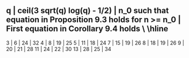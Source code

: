 q | ceil(3 sqrt(q) log(q) - 1/2) | n_0 such that equation in Proposition 9.3 holds for n >= n_0 | First equation in Corollary 9.4 holds \\ \hline
-------------------
3 | 6 | 24 | 32
4 | 8 | 19 | 25
5 | 11 | 18 | 24
7 | 15 | 19 | 26
8 | 18 | 19 | 26
9 | 20 | 21 | 28
11 | 24 | 22 | 30
13 | 28 | 25 | 34
